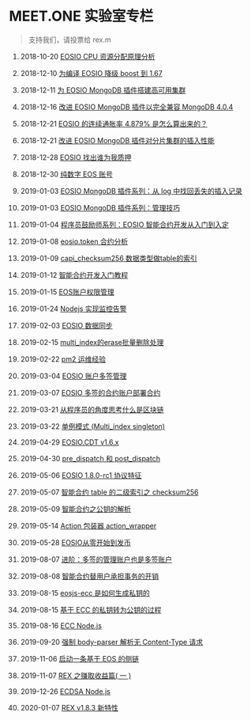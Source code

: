 # MEET.ONE 实验室专栏

> 支持我们，请投票给 rex.m

1. 2018-10-20 [EOSIO CPU 资源分配原理分析](docs/EOSIO-CPU.md)

2. 2018-12-10 [为编译 EOSIO 降级 boost 到 1.67](docs/downgrade-boost-for-eosio.md)

3. 2018-12-11 [为 EOSIO MongoDB 插件搭建高可用集群](docs/mongodb-on-centos.md)

4. 2018-12-16 [改进 EOSIO MongoDB 插件以完全兼容 MongoDB 4.0.4](docs/using-mongodb4-with-eosio-mongodb-plugin.md)

5. 2018-12-21 [EOSIO 的连续通胀率 4.879% 是怎么算出来的？](docs/eosio-continuous-rate.md)

6. 2018-12-21 [改进 EOSIO MongoDB 插件对分片集群的插入性能](docs/eosio-fix-cluster-writes-for-mongodb.md)

7. 2018-12-28 [EOSIO 找出谁为我质押](docs/eosio-find-out-who-stakes-for-me.md)

8. 2018-12-30 [纯数字 EOS 账号](docs/numeric-eosio-name.md)

9. 2019-01-03 [EOSIO MongoDB 插件系列：从 log 中找回丢失的插入记录](docs/eosio-mongodb-plugin-find-lost-insertion-from-logs.md)

10. 2019-01-03 [EOSIO MongoDB 插件系列：管理技巧](docs/eosio-mongodb-plugin-management-skills.md)

11. 2019-01-04 [程序员鼓励师系列：EOSIO 智能合约开发从入门到入定](docs/eosio-smart-contracts-development-beginners-guide.md)

12. 2019-01-08 [eosio.token 合约分析](docs/eosio-smart-contract-eosio.token.md)

13. 2019-01-09 [capi_checksum256 数据类型做table的索引](docs/eosio-smart-contract-capi_checksum256-as-table-key.md)

14. 2019-01-12 [智能合约开发入门教程](docs/eosio-smart-contract-how-to-program.md)

15. 2019-01-15 [EOS账户权限管理](docs/eosio-account-permission-management.md)

16. 2019-01-24 [Nodejs 实现监控告警](docs/push-notification-to-im-using-nodejs.md)

17. 2019-02-03 [EOSIO 数据同步](docs/eosio-data-synchronization.md)

18. 2019-02-15 [multi_index的erase批量删除处理](docs/eosio-smart-contract-multi_index-erase.md)

19. 2019-02-22 [pm2 运维经验](docs/pm2-ops.md)

20. 2019-03-04 [EOSIO 账户多签管理](docs/eosio-multisig.md)

21. 2019-03-07 [EOSIO 多签的合约账户部署合约](docs/eosio-set-multisig-contract.md)

22. 2019-03-21 [从程序员的角度思考什么是区块链](docs/what-is-blockchain.md)

23. 2019-03-22 [单例模式 (Multi_index singleton)](docs/eosio-singleton.md)

24. 2019-04-29 [EOSIO.CDT v1.6.x](docs/eosio.cdt-v1.5.x-update-to-eosio.cdt-v1.6.x.md)

25. 2019-04-30 [pre_dispatch 和 post_dispatch](docs/eosio-pre_dispatch-post_dispatch.md)

26. 2019-05-06 [EOSIO 1.8.0-rc1 协议特征](docs/eosio-protocol-features.md)

27. 2019-05-07 [智能合约 table 的二级索引之 checksum256](docs/eosio-checksum256-table-key.md)

28. 2019-05-09 [智能合约之公钥的解析](docs/eosio-public-key-decode.md)

29. 2019-05-14 [Action 包装器 action_wrapper](docs/eosio-smart-contract-action_wrapper.md)

30. 2019-05-28 [EOSIO从零开始到发币](docs/EOSIO从零开始到发币.md)

31. 2019-08-07 [进阶：多签的管理账户也是多签账户](docs/double-multisig-deploy-contract.md)

32. 2019-08-08 [智能合约替用户承担事务的开销](https://github.com/meet-one/documentation/blob/master/docs/eosio-accept_charges.md)

33. 2019-08-15 [eosjs-ecc 是如何生成私钥的](docs/how-is-a-private-key-generated.md)

34. 2019-08-15 [基于 ECC 的私钥转为公钥的过程](docs/private-key-to-public-key.md)

35. 2019-08-16 [ECC Node.js](docs/ecc-nodejs.md)

36. 2019-09-20 [强制 body-parser 解析无 Content-Type 请求](docs/force-body-parser-to-parse-request-without-content-type.md)

37. 2019-11-06 [启动一条基于 EOS 的侧链](docs/boot-an-eos-sidechain.md)

38. 2019-11-07 [REX 之赚取收益篇( 一 )](docs/eosio-contract-rex.md)

39. 2019-12-26 [ECDSA Node.js](docs/ecdsa-nodejs.md)

40. 2020-01-07 [REX v1.8.3 新特性](docs/eosio-contract-rex2.md)